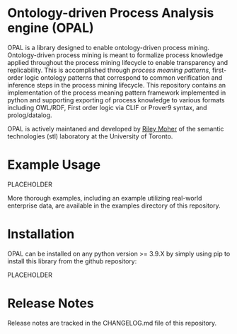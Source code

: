 # Ontology-driven Process Analysis engine (OPAL)

OPAL is a library designed to enable ontology-driven process mining. Ontology-driven process mining is meant to formalize process knowledge applied throughout the process mining lifecycle to enable transparency and replicability. This is accomplished through *process meaning patterns*, first-order logic ontology patterns that correspond to common verification and inference steps in the process mining lifecycle. This repository contains an implementation of the process meaning pattern framework implemented in python and supporting exporting of process knowledge to various formats including OWL/RDF, First order logic via CLIF or Prover9 syntax, and prolog/datalog. 

OPAL is actively maintaned and developed by [Riley Moher](https://riley-momo.github.io/) of the semantic technologies (stl) laboratory at the University of Toronto.

# Example Usage

PLACEHOLDER

More thorough examples, including an example utilizing real-world enterprise data, are available in the examples directory of this repository.


# Installation

OPAL can be installed on any python version >= 3.9.X by simply using pip to install this library from the github repository:

PLACEHOLDER

# Release Notes

Release notes are tracked in the CHANGELOG.md file of this repository.